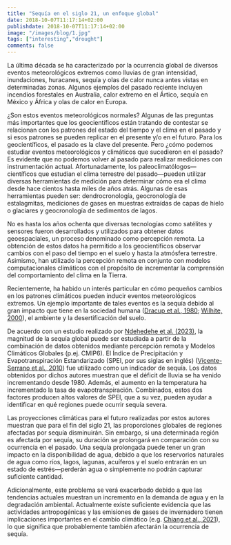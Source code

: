 ```yaml
---
title: "Sequía en el siglo 21, un enfoque global"
date: 2018-10-07T11:17:14+02:00
publishdate: 2018-10-07T11:17:14+02:00
image: "/images/blog/1.jpg"
tags: ["interesting","drought"]
comments: false
---
```


La última década se ha caracterizado por la ocurrencia global de diversos eventos meteorológicos extremos como lluvias de gran intensidad, inundaciones, huracanes,  sequía y olas de calor nunca antes vistas en determinadas zonas. Algunos ejemplos del pasado reciente incluyen incendios forestales en Australia, calor extremo en el Ártico, sequía en México y África y olas de calor en Europa.

¿Son estos eventos meteorológicos normales? Algunas de las preguntas más importantes que los geocientíficos están tratando de contestar se relacionan con los patrones del estado del tiempo y el clima en el pasado y si esos patrones se pueden replicar en el presente y/o en el futuro. Para los geocientíficos, el pasado es la clave del presente. Pero ¿cómo podemos estudiar eventos meteorológicos y climáticos que sucedieron en el pasado? Es evidente que no podemos volver al pasado para realizar mediciones con instrumentación actual. Afortunadamente, los paleoclimatólogos—científicos que estudian el clima terrestre del pasado—pueden utilizar diversas herramientas de medición para determinar cómo era el clima desde hace cientos hasta miles de años atrás. Algunas de esas herramientas pueden ser: dendrocronología, geocronología de estalagmitas, mediciones de gases en muestras extraídas de capas de hielo o glaciares y geocronología de sedimentos de lagos.

No es hasta los años ochenta que diversas tecnologías como satélites y sensores fueron desarrollados y utilizados para obtener datos geoespaciales, un proceso denominado como percepción remota. La obtención de estos datos ha permitido a los geocientíficos observar cambios con el paso del tiempo en el suelo y hasta la atmósfera terrestre. Asimismo, han utilizado la percepción remota en conjunto con modelos computacionales climáticos con el propósito de incrementar la comprensión del comportamiento del clima en la Tierra.

Recientemente, ha habido un interés particular en cómo pequeños cambios en los patrones climáticos pueden inducir eventos meteorológicos extremos. Un ejemplo importante de tales eventos es la sequía debido al gran impacto que tiene en la sociedad humana ([Dracup et al., 1980](https://agupubs.onlinelibrary.wiley.com/doi/10.1029/WR016i002p00297); [Wilhite, 2000](https://www.taylorfrancis.com/books/mono/10.4324/9781315830896/droughts-donald-wilhite-donald-wilhite)), el ambiente y la desertificación del suelo.

De acuerdo con un estudio realizado por [Ndehedehe et al. (2023)](https://www.sciencedirect.com/science/article/pii/S2666916122000494), la magnitud de la sequía global puede ser estudiada a partir de la combinación de datos obtenidos mediante percepción remota y Modelos Climáticos Globales (p.ej. CMIP6). El Índice de Precipitación y Evapotranspiración Estandarizado (SPEI, por sus siglas en inglés) ([Vicente-Serrano et al., 2010](https://journals.ametsoc.org/view/journals/clim/23/7/2009jcli2909.1.xml?tab_body=pdf)) fue utilizado como un indicador de sequía. Los datos obtenidos por dichos autores muestran que el déficit de lluvia se ha venido incrementando desde 1980. Además, el aumento en la temperatura ha incrementado la tasa de evapotranspiración. Combinados, estos dos factores producen altos valores de SPEI, que a su vez, pueden ayudar a identificar en qué regiones puede ocurrir sequía severa.
 
Las proyecciones climáticas para el futuro realizadas por estos autores muestran que para el fin del siglo 21, las proporciones globales de regiones afectadas por sequía disminuirán. Sin embargo, si una determinada región es afectada por sequía, su duración se prolongará en comparación con su ocurrencia en el pasado. Una sequía prolongada puede tener un gran impacto en la disponibilidad de agua, debido a que los reservorios naturales de agua como ríos, lagos, lagunas, acuíferos y el suelo entrarán en un estado de estrés—perderán agua o simplemente no podrán capturar suficiente cantidad.

Adicionalmente, este problema se verá exacerbado debido a que las tendencias actuales muestran un incremento en la demanda de agua y en la degradación ambiental. Actualmente existe suficiente evidencia que las actividades antropogénicas y las emisiones de gases de invernadero tienen implicaciones importantes en el cambio climático (e.g. [Chiang et al., 2021](https://www.nature.com/articles/s41467-021-22314-w)), lo que significa que probablemente también afectarán la ocurrencia de sequía.

